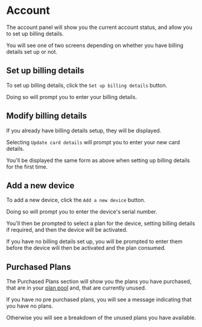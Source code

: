 # Account

The account panel will show you the current account status, and allow you to set up billing details.

You will see one of two screens depending on whether you have billing details set up or not.

<v-img src="https://i.imgur.com/4quvZzt.png" style="height:250px"/>

## Set up billing details

To set up billing details, click the `Set up billing details` button.

Doing so will prompt you to enter your billing details.

<v-img src="https://i.imgur.com/nU6wEO6.png" style="height:250px"/>

## Modify billing details

If you already have billing details setup, they will be displayed.

<v-img src="https://i.imgur.com/RF3NOEY.png" style="height:250px"/>

Selecting `Update card details` will prompt you to enter your new card details.

You'll be displayed the same form as above when setting up billing details for the first time.

## Add a new device

To add a new device, click the `Add a new device` button.

Doing so will prompt you to enter the device's serial number.

<v-img src="https://i.imgur.com/xDZvAuC.png" style="height:250px"/>

You'll then be prompted to select a plan for the device, setting billing details if required, and then the device will be activated.

<v-img src="https://i.imgur.com/zSSs8BK.png" style="height:350px"/>

If you have no billing details set up, you will be prompted to enter them before the device will then be activated and the plan consumed.

## Purchased Plans

The Purchased Plans section will show you the plans you have purchased, that are in your [plan pool](/terminology/billing#plan-pool) and, that are currently unused.

If you have no pre purchased plans, you will see a message indicating that you have no plans.

<v-img src="https://i.imgur.com/gCVftY9.png" style="height:250px"/>

Otherwise you will see a breakdown of the unused plans you have available.

<v-img src="https://i.imgur.com/KLXZ64D.png" style="height:250px"/>
